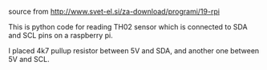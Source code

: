 source from http://www.svet-el.si/za-download/programi/19-rpi

This is python code for reading TH02 sensor which is connected to SDA and SCL pins on a raspberry pi.

I placed 4k7 pullup resistor between 5V and SDA, and another one between 5V and SCL.
